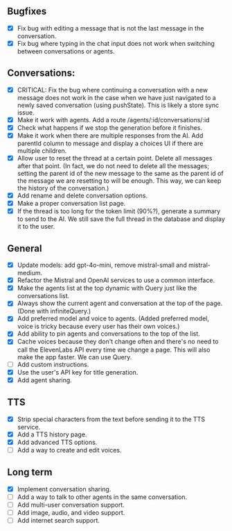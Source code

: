 ## Bugfixes

- [x] Fix bug with editing a message that is not the last message in the conversation.
- [x] Fix bug where typing in the chat input does not work when switching between conversations or agents.

## Conversations:

- [x] CRITICAL: Fix the bug where continuing a conversation with a new message does not work in the case when we have just navigated to a newly saved conversation (using pushState). This is likely a store sync issue.
- [x] Make it work with agents. Add a route /agents/:id/conversations/:id
- [x] Check what happens if we stop the generation before it finishes.
- [x] Make it work when there are multiple responses from the AI. Add parentId column to message and display a choices UI if there are multiple children.
- [x] Allow user to reset the thread at a certain point. Delete all messages after that point. (In fact, we do not need to delete all the messages; setting the parent id of the new message to the same as the parent id of the message we are resetting to will be enough. This way, we can keep the history of the conversation.)
- [x] Add rename and delete conversation options.
- [x] Make a proper conversation list page.
- [x] If the thread is too long for the token limit (90%?), generate a summary to send to the AI. We still save the full thread in the database and display it to the user.

## General

- [x] Update models: add gpt-4o-mini, remove mistral-small and mistral-medium.
- [x] Refactor the Mistral and OpenAI services to use a common interface.
- [x] Make the agents list at the top dynamic with Query just like the conversations list.
- [x] Always show the current agent and conversation at the top of the page. (Done with infiniteQuery.)
- [x] Add preferred model and voice to agents. (Added preferred model, voice is tricky because every user has their own voices.)
- [x] Add ability to pin agents and conversations to the top of the list.
- [x] Cache voices because they don't change often and there's no need to call the ElevenLabs API every time we change a page. This will also make the app faster. We can use Query.
- [ ] Add custom instructions.
- [x] Use the user's API key for title generation.
- [x] Add agent sharing.

## TTS

- [x] Strip special characters from the text before sending it to the TTS service.
- [x] Add a TTS history page.
- [x] Add advanced TTS options.
- [ ] Add a way to create and edit voices.

## Long term

- [x] Implement conversation sharing.
- [ ] Add a way to talk to other agents in the same conversation.
- [ ] Add multi-user conversation support.
- [ ] Add image, audio, and video support.
- [ ] Add internet search support.
